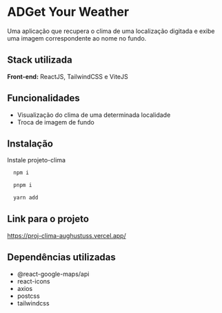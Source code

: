 
# ADGet Your Weather

Uma aplicação que recupera o clima de uma localização digitada e exibe uma imagem correspondente ao nome no fundo.


## Stack utilizada

**Front-end:** ReactJS, TailwindCSS e ViteJS



## Funcionalidades

- Visualização do clima de uma determinada localidade
- Troca de imagem de fundo


## Instalação

Instale projeto-clima

```bash
  npm i
```

```bash
  pnpm i
```

```bash
  yarn add
```
    
## Link para o projeto 

https://proj-clima-aughustuss.vercel.app/

## Dependências utilizadas

- @react-google-maps/api
- react-icons
- axios
- postcss
- tailwindcss

